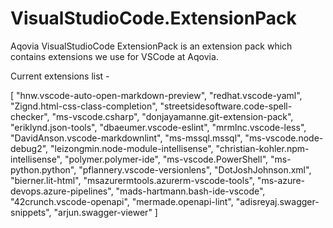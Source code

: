 # VisualStudioCode.ExtensionPack

Aqovia VisualStudioCode ExtensionPack is an extension pack which contains extensions we use for VSCode at Aqovia.

Current extensions list -
<!-- EXTENSION_PACK_START -->
[
  "hnw.vscode-auto-open-markdown-preview",
  "redhat.vscode-yaml",
  "Zignd.html-css-class-completion",
  "streetsidesoftware.code-spell-checker",
  "ms-vscode.csharp",
  "donjayamanne.git-extension-pack",
  "eriklynd.json-tools",
  "dbaeumer.vscode-eslint",
  "mrmlnc.vscode-less",
  "DavidAnson.vscode-markdownlint",
  "ms-mssql.mssql",
  "ms-vscode.node-debug2",
  "leizongmin.node-module-intellisense",
  "christian-kohler.npm-intellisense",
  "polymer.polymer-ide",
  "ms-vscode.PowerShell",
  "ms-python.python",
  "pflannery.vscode-versionlens",
  "DotJoshJohnson.xml",
  "bierner.lit-html",
  "msazurermtools.azurerm-vscode-tools",
  "ms-azure-devops.azure-pipelines",
  "mads-hartmann.bash-ide-vscode",
  "42crunch.vscode-openapi",
  "mermade.openapi-lint",
  "adisreyaj.swagger-snippets",
  "arjun.swagger-viewer"
]
